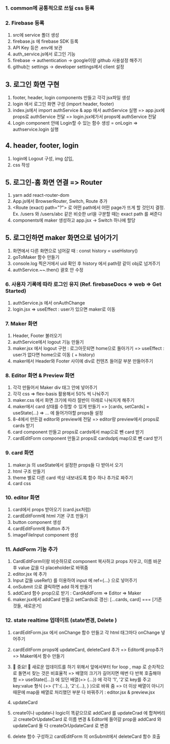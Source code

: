 ### 1. common에 공통적으로 쓰일 css 등록

### 2. Firebase 등록

1. src에 service 폴더 생성
2. firebase.js 에 firebase SDK 등록
3. API Key 등은 .env에 보관
4. auth_service.js에서 로그인 기능
5. firebase -> authentication -> google이랑 github 사용설정 해주기
6. github는 settings -> developer settings에서 client 설정

## 3. 로그인 화면 구현

1. footer, header, login components 만들고 각각 jsx파일 생성
2. login 에서 로그인 화면 구성 (import header, footer)
3. index.js에서 import authService & app 에서 authService 실행
   => app.jsx에 props로 authService 전달
   => login.jsx에가서 props에 authService 전달
4. Login component 안에 Login할 수 있는 함수 생성 = onLogin => authservice.login 실행

## 4. header, footer, login

1. login에 Logout 구성, img 삽입,
2. css 작성

## 5. 로그인-홈 화면 연결 => Router

1. yarn add react-router-dom
2. App.js에서 BrowserRouter, Switch, Route 추가
3. <Route (exact) path="?"> 로 어떤 path에서 어떤 page가 뜨게 할 것인지 결정. Ex. /users 와 /users/abc 같은 비슷한 url을 구분할 때는 exact path 를 써준다
4. components에 maker 생성하고 app.jsx -> Switch 하나에 할당

## 5. 로그인하면 maker 화면으로 넘어가기

1. 화면에서 다른 화면으로 넘어갈 때 : const history = useHistory()
2. goToMaker 함수 만들기
3. console.log 찍은거에서 uid 확인 후 history 에서 path랑 같이 obj로 넘겨주기
4. authService.~~.then() 괄호 안 수정

### 6. 사용자 기록에 따라 로그인 유지 (Ref. firebaseDocs => web => Get Started)

1. authService.js 에서 onAuthChange
2. login.jsx => useEffect : user가 있으면 maker로 이동

### 7. Maker 화면

1. Header, Footer 불러오기
2. authService에서 logout 기능 만들기
3. maker.jsx 에서 logout 구현 : 로그아웃되면 home으로 돌아가기
   => useEffect : user가 없다면 home으로 이동 ( + history)
4. maker에서 Header와 Footer 사이에 div로 컨텐츠 들어갈 부분 만들어주기

### 8. Editor 화면 & Preview 화면

1. 각각 만들어서 Maker div 태그 안에 넣어주기
2. 각각 css => flex-basis 활용해서 50% 씩 나눠주기
3. maker.css 에서 화면 크기에 따라 절반이 아래로 나눠지게 해주기
4. maker에서 card 상태를 수정할 수 있게 만들기 => [cards, setCards] = useState(...)
   => ... 에 들어가야할 props들 설정
5. 8-4에서 만든걸 editor와 preview에 전달 => editor랑 preview에서 props로 cards 받기
6. card component 만들고 props로 cards에서 map으로 뺀 card 받기
7. cardEditForm component 만들고 props로 cardsdptj map으로 뺀 card 받기

### 9. card 화면

1. maker.js 의 useState에서 설정한 props들 다 받아서 오기
2. html 구조 만들기
3. theme 별로 다른 card 색상 내보내도록
   함수 하나 추가로 짜주기
4. card css

### 10. editor 화면

1. card에서 props 받아오기 (card.jsx처럼)
2. cardEditForm에 html 기본 구조 만들기
3. button component 생성
4. cardEditForm에 Button 추가
5. imageFileInput component 생성

### 11. AddForm 기능 추가

1. CardEditForm이랑 비슷하므로 component 복사하고 props 지우고, 이름 바꾼 후 value 값을 다 placeholder로 바꿔줌
2. editor.jsx 에 추가
3. Input 값들 useRef() 를 이용하여 input 에 ref={...} 으로 넣어주기
4. onSubmit 으로 클릭하면 add 하게 만들기
5. addCard 함수 prop으로 받기 : CardAddForm => Editor => Maker
6. maker.jsx에서 addCard 만들고 setCards로 갱신: [...cards, card] === [기존것들, 새로운거]

### 12. state realtime 업데이트 (state변경, Delete )

1. cardEditForm.jsx 에서 onChange 함수 만들고 각 html 태그마다 onChange 넣어주기
2. cardEditForm props에 updateCard, deleteCard 추가 => Editor에 prop추가 => Maker에서 함수 만들기

3. 🌟 중요! 🌟
   새로운 업데이트를 하기 위해서 앞에서부터 for loop , map 로 순차적으로 돌면서 찾는 것은 비효율적
   => 배열의 크기가 길어지면 매번 다 반복 호출해야 함
   => useState([...]) 에 있던 배열(=> {...}) 에 각각 '1', '2'로 key를 주고 key:value 형식 (=> {'1':{...}, '2':{...}, } )으로 바꿔 줌
   => 더 이상 배열이 아니기 때문에 map을 배열로 처리했던 부분 다 바꿔주기 : editor.jsx & preview.jsx

4. updateCard
5. create이나 update나 logic이 똑같으므로 addCard 를 updateCrad 에 합쳐버리고 createOrUpdateCard 로 이름 변경 & Editor에 들어갈 prop을 addCard 와 updateCard 둘 다 createOrUpdateCard 로 변경
6. delete 함수 구성하고 cardEditForm 의 onSubmit에서 deleteCard 함수 호출
